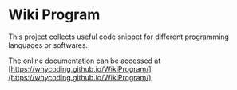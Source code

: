 # Wiki Program

This project collects useful code snippet for different programming languages or softwares. 

The online documentation can be accessed at [https://whycoding.github.io/WikiProgram/](https://whycoding.github.io/WikiProgram/)
